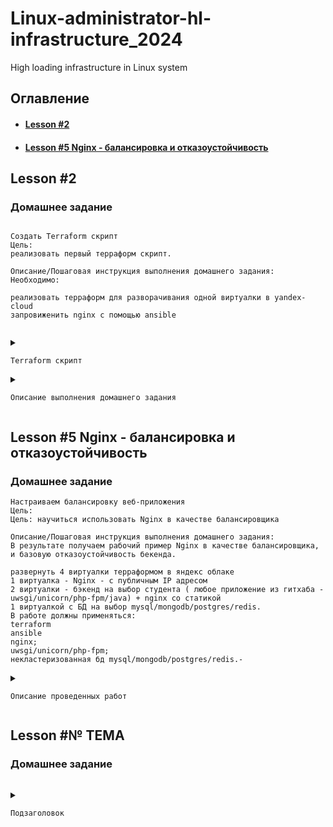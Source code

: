 # Linux-administrator-hl-infrastructure_2024
High loading infrastructure in Linux system

## Оглавление

- #### <a href="#hl-infrastructure-_-lesson-2"> Lesson #2 </a>
- #### <a href="#lesson-5-nginx---балансировка-и-отказоустойчивость"> Lesson #5 Nginx - балансировка и отказоустойчивость </a>


## Lesson #2

### Домашнее задание

```

Создать Terraform скрипт
Цель:
реализовать первый терраформ скрипт.

Описание/Пошаговая инструкция выполнения домашнего задания:
Необходимо:

реализовать терраформ для разворачивания одной виртуалки в yandex-cloud
запровиженить nginx с помощью ansible


```

<details><summary>

`Terraform скрипт`

</summary>
	
```
В рабочем каталоге Терраформа в результате выполнения домашнего задания сформировалось следующее дерево
.
├── images.ini
├── main.tf
├── nginx.yml
├── terraform.tfstate
├── terraform.tfstate.backup
└── variables.tf

Файлы во вложении
images.ini - в файл выгружен результат выполнения команды "yc compute image list --folder-id standard-images"
main.tf - основной рабочий файл терраформа
nginx.yml - playbook ansible для обновления пакетов и установки nginx на новой ВМ.
variables.tf - переменные

```
</details>

<details><summary>
	
`Описание выполнения домашнего задания`

</summary>

```
Во вложении лежит несколько скриншотов подтверждающих выполнение задания. На одном скриншоте видно листинг выполнения скрипта терраформ и плейбука ансибл с успешным завершением работы, на втором продемонстрирована работа nginx с настройками по-умолчанию.

Для выполнения домашнего задания потребовалось настроить подключение к yandex cloud, установить терраформ на рабочейй машине.
Далее в новом каталоге проинициировал новый терраформ проект (terraform init), Написал скрипт для разворачивания ВМ и скрипт для ансибл. Проверка (terraform plan) и запуск на выполнение (terraform apply).

```

</details>


## Lesson #5 Nginx - балансировка и отказоустойчивость

### Домашнее задание

```
Настраиваем балансировку веб-приложения
Цель:
Цель: научиться использовать Nginx в качестве балансировщика

Описание/Пошаговая инструкция выполнения домашнего задания:
В результате получаем рабочий пример Nginx в качестве балансировщика, и базовую отказоустойчивость бекенда.

развернуть 4 виртуалки терраформом в яндекс облаке
1 виртуалка - Nginx - с публичным IP адресом
2 виртуалки - бэкенд на выбор студента ( любое приложение из гитхаба - uwsgi/unicorn/php-fpm/java) + nginx со статикой
1 виртуалкой с БД на выбор mysql/mongodb/postgres/redis.
В работе должны применяться:
terraform
ansible
nginx;
uwsgi/unicorn/php-fpm;
некластеризованная бд mysql/mongodb/postgres/redis.-

```

<details><summary>

`Описание проведенных работ`

</summary>
	
```
Весь матерриал прикреплен к работе.
В процессе выполнения домашнего задания мною был настроен Terraform манифест с использованием ansible для настройки серверов.
Манифест в облаке разворачивает 4 ВМ. Настраивает 2 ВМ под фронт и бэк, 1 ВМ настраивает как балансировщик нагрузки и одна ВМ обслуживает оба ВМ на которых установлен Django  CMS. В процессе установился Django в дэмо режиме. Ниже продеманстрирую работу балансировщика:


```

</details>


## Lesson #№ ТЕМА

### Домашнее задание

```

```

<details><summary>

`Подзаголовок`

</summary>
	
```

```

</details>
